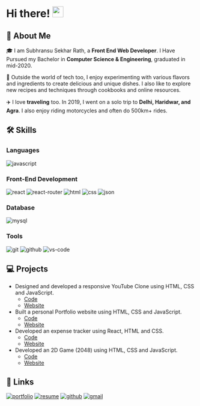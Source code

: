 # Hi there! <img src="https://media.giphy.com/media/hvRJCLFzcasrR4ia7z/giphy.gif" width="29px" height="29px">

## 🚀 About Me

🎓 I am Subhransu Sekhar Rath, a **Front End Web Developer**. I Have Pursued my Bachelor in **Computer Science & Engineering**, graduated in mid-2020.

🔪 Outside the world of tech too, I enjoy experimenting with various flavors and ingredients to create delicious and unique dishes. I also like to explore new recipes and techniques through cookbooks and online resources.

✈️ I love **traveling** too. In 2019, I went on a solo trip to **Delhi, Haridwar, and Agra**. I also enjoy riding motorcycles and often do 500km+ rides.

## 🛠️ Skills

### Languages

![javascript](https://img.shields.io/badge/JavaScript-323330?style=for-the-badge&logo=javascript&logoColor=F7DF1E)

### Front-End Development

![react](https://img.shields.io/badge/React-20232A?style=for-the-badge&logo=react&logoColor=61DAFB)
![react-router](https://img.shields.io/badge/React_Router-CA4245?style=for-the-badge&logo=react-router&logoColor=white)
![html](https://img.shields.io/badge/HTML5-E34F26?style=for-the-badge&logo=html5&logoColor=white)
![css](https://img.shields.io/badge/CSS3-1572B6?style=for-the-badge&logo=css3&logoColor=white)
![json](https://img.shields.io/badge/json-554f51?style=for-the-badge&logo=json&logoColor=white)

### Database

![mysql](https://img.shields.io/badge/MySQL-00758f?style=for-the-badge&logo=mysql&logoColor=white)

### Tools

![git](https://img.shields.io/badge/git-f34f29?style=for-the-badge&logo=git&logoColor=white)
![github](https://img.shields.io/badge/github-000000?style=for-the-badge&logo=github&logoColor=white)
![vs-code](https://img.shields.io/badge/VS_Code-007ACC?style=for-the-badge&logo=Visual-Studio-Code&logoColor=white)

## 💻 Projects

- Designed and developed a responsive YouTube Clone using HTML, CSS and JavaScript.
  - [Code](https://github.com/Subhransu38/youtube-clone)
  - [Website](https://subhransu38.github.io/youtube-clone/)
- Built a personal Portfolio website using HTML, CSS and JavaScript.
  - [Code](https://github.com/Subhransu38/portfolio)
  - [Website](https://subhransu38.github.io/portfolio/)
- Developed an expense tracker using React, HTML and CSS.
  - [Code](https://github.com/Subhransu38/expense-tracker)
  - [Website](https://subhransu38.github.io/expense-tracker/)
- Developed an 2D Game (2048) using HTML, CSS and JavaScript.
  - [Code](https://github.com/Subhransu38/game-2048)
  - [Website](https://subhransu38.github.io/game-2048/)



## 🔗 Links

[![portfolio](https://img.shields.io/badge/Portfolio-5340ff?style=for-the-badge&logo=Google-chrome&logoColor=white)](https://subhransu38.github.io/portfolio/index.html)
[![resume](https://img.shields.io/badge/Resume-4285F4?style=for-the-badge&logo=read-the-docs&logoColor=white)](https://subhransu38.github.io/portfolio/other/subhransu-resume.pdf)
[![github](https://img.shields.io/badge/GitHub-000000?style=for-the-badge&logo=GitHub&logoColor=white)](https://github.com/Subhransu38)
[![gmail](https://img.shields.io/badge/Gmail-D14836?style=for-the-badge&logo=Gmail&logoColor=white)](mailto:ssrath38@gmail.com)

